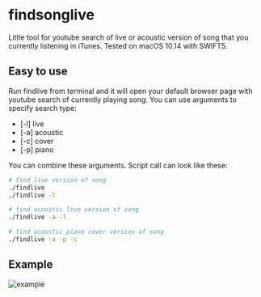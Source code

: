 # findsonglive

Little tool for youtube search of live or acoustic version of song that you currently listening in iTunes. Tested on macOS 10.14 with SWIFT5.

## Easy to use

Run findlive from terminal and it will open your default browser page with youtube search of currently playing song. You can use arguments to specify search type:
- [-l] live
- [-a] acoustic
- [-c] cover
- [-p] piano

You can combine these arguments. Script call can look like these:

```sh
# find live version of song
./findlive
./findlive -l

# find acoustic live version of song
./findlive -a -l

# find acoustic piano cover version of song
./findlive -a -p -c
```



## Example

![example](example.gif)

